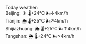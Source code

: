 Today weather:  
Beijing: ☀️   🌡️+24°C 🌬️↓4km/h  
Tianjin: 🌦   🌡️+25°C 🌬️↗4km/h  
Shijiazhuang: 🌦   🌡️+25°C 🌬️↑4km/h  
Tangshan: 🌦   🌡️+24°C 🌬️↖4km/h  
